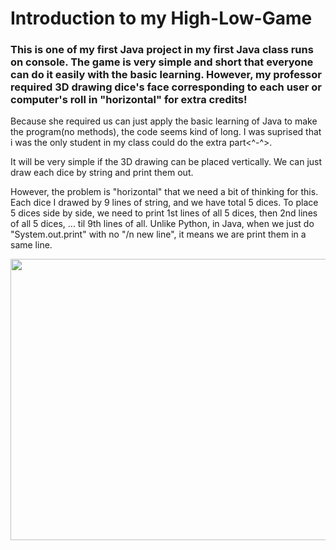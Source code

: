 # Introduction to my High-Low-Game


<html><h3>This is one of my first Java project in my first Java class runs on console. The game is very
simple and short that everyone can do it easily with the basic learning. However, my professor required 
3D drawing dice's face corresponding to each user or computer's roll in "horizontal" for extra credits!</h3>

Because she required us can just apply the basic learning of Java to make the program(no methods), 
the code seems kind of long. I was suprised that i was the only student in my class could do the extra part<^-^>.

It will be very simple if the 3D drawing can be placed vertically. We can just draw each dice by string and 
print them out.

However, the problem is "horizontal" that we need a bit of thinking for this. Each dice I drawed by 9 
lines of string, and we have total 5 dices. To place 5 dices side by side, we need to print 1st lines 
of all 5 dices, then 2nd lines of all 5 dices, ... til 9th lines of all. Unlike Python, in Java, when we just do "System.out.print" with no "/n new line",
it means we are print them in a same line.


<img src="https://user-images.githubusercontent.com/101363199/211203260-a90e6c32-ed47-4bb9-b9a5-fc8083104fe0.png" width="760" height="450">

